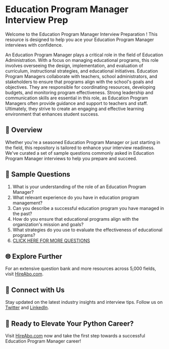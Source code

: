 # Education Program Manager Interview Prep

Welcome to the Education Program Manager Interview Preparation ! This resource is designed to help you ace your Education Program Manager interviews with confidence.

An Education Program Manager plays a critical role in the field of Education Administration. With a focus on managing educational programs, this role involves overseeing the design, implementation, and evaluation of curriculum, instructional strategies, and educational initiatives. Education Program Managers collaborate with teachers, school administrators, and stakeholders to ensure that programs align with the school's goals and objectives. They are responsible for coordinating resources, developing budgets, and monitoring program effectiveness. Strong leadership and communication skills are essential in this role, as Education Program Managers often provide guidance and support to teachers and staff. Ultimately, they strive to create an engaging and effective learning environment that enhances student success.

## 🚀 Overview

Whether you're a seasoned Education Program Manager or just starting in the field, this repository is tailored to enhance your interview readiness. We've curated a set of sample questions commonly asked in Education Program Manager interviews to help you prepare and succeed.

## 📝 Sample Questions

1. What is your understanding of the role of an Education Program Manager?
2. What relevant experience do you have in education program management?
3. Can you describe a successful education program you have managed in the past?
4. How do you ensure that educational programs align with the organization's mission and goals?
5. What strategies do you use to evaluate the effectiveness of educational programs?
6. [CLICK HERE FOR MORE QUESTIONS](https://hireabo.com/job/4_1_20/Education%20Program%20Manager)

## 🌐 Explore Further

For an extensive question bank and more resources across 5,000 fields, visit [HireAbo.com](https://www.hireabo.com).

## 📱 Connect with Us

Stay updated on the latest industry insights and interview tips. Follow us on [Twitter](https://twitter.com/hireabo) and [LinkedIn](https://www.linkedin.com/in/hire-abo-3609972a8/).

## 🚀 Ready to Elevate Your Python Career?

Visit [HireAbo.com](https://www.hireabo.com) now and take the first step towards a successful Education Program Manager career!